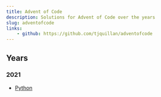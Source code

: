 ```yaml
---
title: Advent of Code
description: Solutions for Advent of Code over the years
slug: adventofcode
links:
    - github: https://github.com/tjquillan/adventofcode
---
```


## Years

### 2021

- [Python](2021/python)